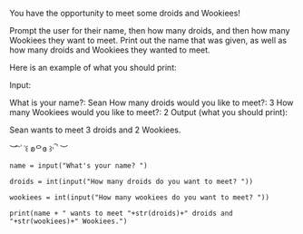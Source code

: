 You have the opportunity to meet some droids and Wookiees!

Prompt the user for their name, then how many droids, and then how many Wookiees they want to meet. Print out the name that was given, as well as how many droids and Wookiees they wanted to meet.

Here is an example of what you should print:

Input:

What is your name?: Sean
How many droids would you like to meet?: 3
How many Wookiees would you like to meet?: 2
Output (what you should print):

Sean wants to meet 3 droids and 2 Wookiees.

︶ ͡ ۫ ˓꒰ ʚᄋɞ ꒱˒ ۫ ͡ ︶

```
name = input("What's your name? ")

droids = int(input("How many droids do you want to meet? "))

wookiees = int(input("How many wookiees do you want to meet? "))

print(name + " wants to meet "+str(droids)+" droids and "+str(wookiees)+" Wookiees.")
```
